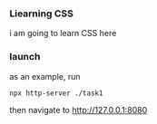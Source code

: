 ### Liearning CSS

i am going to learn CSS here

### launch

as an example, run

```bash
npx http-server ./task1
```

then navigate to http://127.0.0.1:8080
